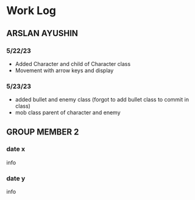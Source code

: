 # Work Log

## ARSLAN AYUSHIN

### 5/22/23

- Added Character and child of Character class
- Movement with arrow keys and display

### 5/23/23

- added bullet and enemy class (forgot to add bullet class to commit in class)
- mob class parent of character and enemy


## GROUP MEMBER 2

### date x

info

### date y

info
